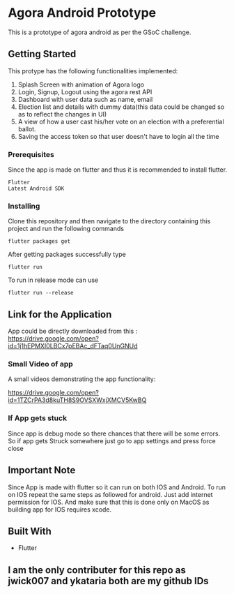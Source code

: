 # Agora Android Prototype

This is a prototype of agora android as per the GSoC challenge.

## Getting Started

This protype has the following functionalities implemented:
1. Splash Screen with animation of Agora logo
2. Login, Signup, Logout using the agora rest API
3. Dashboard with user data such as name, email
4. Election list and details with dummy data(this data could be changed so as to reflect the changes in UI)
5. A view of how a user cast his/her vote on an election with a preferential ballot.
6. Saving the access token so that user doesn't have to login all the time

### Prerequisites

Since the app is made on flutter and thus it is recommended to install flutter.
```
Flutter
Latest Android SDK
```

### Installing

Clone this repository and then navigate to the directory containing this project
and run the following commands

```
flutter packages get
```

After getting packages successfully type 

```
flutter run
```

To run in release mode can use 
```
flutter run --release
```

## Link for the Application

App could be directly downloaded from this :
https://drive.google.com/open?id=1j1hEPMXI0LBCx7pEBAc_dFTaq0UnGNUd

### Small Video of app

A small videos demonstrating the app functionality:

https://drive.google.com/open?id=1TZCrPA3d8kuTH8S9OVSXWxjXMCV5KwBQ



### If App gets stuck

Since app is debug mode so there chances that there will be some errors.
So if app gets Struck somewhere just go to app settings and press force close


## Important Note

Since App is made with flutter so it can run on both IOS and Android.
To run on IOS repeat the same steps as followed for android.
Just add internet permission for IOS.
And make sure that this is done only on MacOS as building app for IOS
requires xcode.

## Built With

* Flutter
## I am the only contributer for this repo as jwick007 and ykataria both are my github IDs

